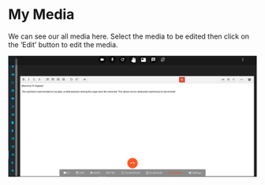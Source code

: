 # My Media

We can see our all media here. Select the media to be edited then click on the ‘Edit’ button to edit the media.

![](../.gitbook/assets/image%20%28182%29.png)

